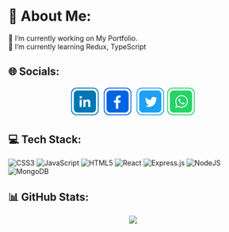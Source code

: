 # 💫 About Me:

🔭 I’m currently working on My Portfolio.<br>🌱 I’m currently learning Redux, TypeScript<br>

## 🌐 Socials:

<div align='center'>

[![LinkedIn](https://github.com/itarek99/itarek99/blob/main/images/icons/linkedin.png)](https://facebook.com/tarek161803) [![Facebook](https://github.com/itarek99/itarek99/blob/main/images/icons/facebook.png)](https://linkedin.com/in/tarek161803) [![Twitter](https://github.com/itarek99/itarek99/blob/main/images/icons/twitter.png)](https://twitter.com/tarek161803)[![Whatsapp](https://github.com/itarek99/itarek99/blob/main/images/icons/whatsapp.png)](https://twitter.com/tarek161803)

</div>

## 💻 Tech Stack:

![CSS3](https://img.shields.io/badge/css3-%231572B6.svg?style=for-the-badge&logo=css3&logoColor=white) ![JavaScript](https://img.shields.io/badge/javascript-%23323330.svg?style=for-the-badge&logo=javascript&logoColor=%23F7DF1E) ![HTML5](https://img.shields.io/badge/html5-%23E34F26.svg?style=for-the-badge&logo=html5&logoColor=white) ![React](https://img.shields.io/badge/react-%2320232a.svg?style=for-the-badge&logo=react&logoColor=%2361DAFB) ![Express.js](https://img.shields.io/badge/express.js-%23404d59.svg?style=for-the-badge&logo=express&logoColor=%2361DAFB) ![NodeJS](https://img.shields.io/badge/node.js-6DA55F?style=for-the-badge&logo=node.js&logoColor=white) ![MongoDB](https://img.shields.io/badge/MongoDB-%234ea94b.svg?style=for-the-badge&logo=mongodb&logoColor=white)

## 📊 GitHub Stats:

<div align='center'>

![](https://github-readme-streak-stats.herokuapp.com/?user=itarek99&theme=react&hide_border=true)

</div>
